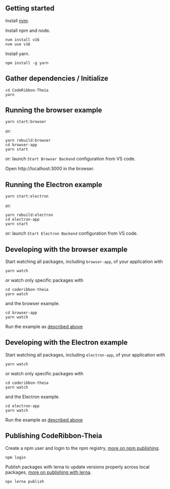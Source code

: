 ## Getting started

Install [nvm](https://github.com/creationix/nvm#install-script).

Install npm and node.

    nvm install v16
    nvm use v16

Install yarn.

    npm install -g yarn
    
## Gather dependencies / Initialize

    cd CodeRibbon-Theia
    yarn
    
## Running the browser example

    yarn start:browser

*or:*

    yarn rebuild:browser
    cd browser-app
    yarn start

*or:* launch `Start Browser Backend` configuration from VS code.

Open http://localhost:3000 in the browser.

## Running the Electron example

    yarn start:electron

*or:*

    yarn rebuild:electron
    cd electron-app
    yarn start

*or:* launch `Start Electron Backend` configuration from VS code.


## Developing with the browser example

Start watching all packages, including `browser-app`, of your application with

    yarn watch

*or* watch only specific packages with

    cd coderibbon-theia
    yarn watch

and the browser example.

    cd browser-app
    yarn watch

Run the example as [described above](#Running-the-browser-example)
## Developing with the Electron example

Start watching all packages, including `electron-app`, of your application with

    yarn watch

*or* watch only specific packages with

    cd coderibbon-theia
    yarn watch

and the Electron example.

    cd electron-app
    yarn watch

Run the example as [described above](#Running-the-Electron-example)

## Publishing CodeRibbon-Theia

Create a npm user and login to the npm registry, [more on npm publishing](https://docs.npmjs.com/getting-started/publishing-npm-packages).

    npm login

Publish packages with lerna to update versions properly across local packages, [more on publishing with lerna](https://github.com/lerna/lerna#publish).

    npx lerna publish
